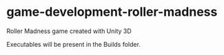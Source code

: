 # game-development-roller-madness
Roller Madness game created with Unity 3D

Executables will be present in the Builds folder.
